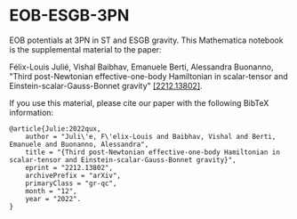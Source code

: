 # EOB-ESGB-3PN
EOB potentials at 3PN in ST and ESGB gravity. This Mathematica notebook is the supplemental material to the paper:

Félix-Louis Julié, Vishal Baibhav, Emanuele Berti, Alessandra Buonanno, "Third post-Newtonian effective-one-body Hamiltonian in scalar-tensor and Einstein-scalar-Gauss-Bonnet gravity" [[2212.13802]](https://arxiv.org/abs/2212.13802).

If you use this material, please cite our paper with the following BibTeX information:

    @article{Julie:2022qux,  
        author = "Juli\'e, F\'elix-Louis and Baibhav, Vishal and Berti, Emanuele and Buonanno, Alessandra",  
        title = "{Third post-Newtonian effective-one-body Hamiltonian in scalar-tensor and Einstein-scalar-Gauss-Bonnet gravity}",  
        eprint = "2212.13802",  
        archivePrefix = "arXiv",  
        primaryClass = "gr-qc",  
        month = "12",  
        year = "2022". 
    }
